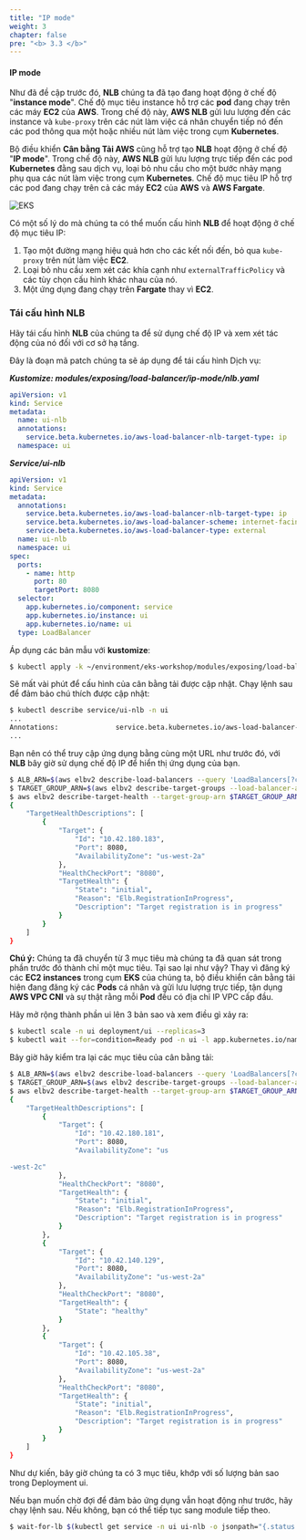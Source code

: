 ```yaml
---
title: "IP mode"
weight: 3
chapter: false
pre: "<b> 3.3 </b>"
---
```


#### IP mode


Như đã đề cập trước đó, **NLB** chúng ta đã tạo đang hoạt động ở chế độ "**instance mode**". Chế độ mục tiêu instance hỗ trợ các **pod** đang chạy trên các máy **EC2** của **AWS**. Trong chế độ này, **AWS NLB** gửi lưu lượng đến các instance và `kube-proxy` trên các nút làm việc cá nhân chuyển tiếp nó đến các pod thông qua một hoặc nhiều nút làm việc trong cụm **Kubernetes**.

Bộ điều khiển **Cân bằng Tải AWS** cũng hỗ trợ tạo **NLB** hoạt động ở chế độ "**IP mode**". Trong chế độ này, **AWS NLB** gửi lưu lượng trực tiếp đến các pod **Kubernetes** đằng sau dịch vụ, loại bỏ nhu cầu cho một bước nhảy mạng phụ qua các nút làm việc trong cụm **Kubernetes**. Chế độ mục tiêu IP hỗ trợ các pod đang chạy trên cả các máy **EC2** của **AWS** và **AWS Fargate**.

![EKS](../../../images/3/3/0001.webp?featherlight=false&width=60pc)

Có một số lý do mà chúng ta có thể muốn cấu hình **NLB** để hoạt động ở chế độ mục tiêu IP:

1. Tạo một đường mạng hiệu quả hơn cho các kết nối đến, bỏ qua `kube-proxy` trên nút làm việc **EC2**.
2. Loại bỏ nhu cầu xem xét các khía cạnh như `externalTrafficPolicy` và các tùy chọn cấu hình khác nhau của nó.
3. Một ứng dụng đang chạy trên **Fargate** thay vì **EC2**.

### Tái cấu hình NLB

Hãy tái cấu hình **NLB** của chúng ta để sử dụng chế độ IP và xem xét tác động của nó đối với cơ sở hạ tầng.

Đây là đoạn mã patch chúng ta sẽ áp dụng để tái cấu hình Dịch vụ:

**_Kustomize: modules/exposing/load-balancer/ip-mode/nlb.yaml_**
```yaml
apiVersion: v1
kind: Service
metadata:
  name: ui-nlb
  annotations:
    service.beta.kubernetes.io/aws-load-balancer-nlb-target-type: ip
  namespace: ui
```
**_Service/ui-nlb_**
```yaml
apiVersion: v1
kind: Service
metadata:
  annotations:
    service.beta.kubernetes.io/aws-load-balancer-nlb-target-type: ip
    service.beta.kubernetes.io/aws-load-balancer-scheme: internet-facing
    service.beta.kubernetes.io/aws-load-balancer-type: external
  name: ui-nlb
  namespace: ui
spec:
  ports:
    - name: http
      port: 80
      targetPort: 8080
  selector:
    app.kubernetes.io/component: service
    app.kubernetes.io/instance: ui
    app.kubernetes.io/name: ui
  type: LoadBalancer
```

Áp dụng các bản mẫu với **kustomize**:

```bash
$ kubectl apply -k ~/environment/eks-workshop/modules/exposing/load-balancer/ip-mode
```

Sẽ mất vài phút để cấu hình của cân bằng tải được cập nhật. Chạy lệnh sau để đảm bảo chú thích được cập nhật:

```bash
$ kubectl describe service/ui-nlb -n ui
...
Annotations:              service.beta.kubernetes.io/aws-load-balancer-nlb-target-type: ip
...
```

Bạn nên có thể truy cập ứng dụng bằng cùng một URL như trước đó, với **NLB** bây giờ sử dụng chế độ IP để hiển thị ứng dụng của bạn.

```bash
$ ALB_ARN=$(aws elbv2 describe-load-balancers --query 'LoadBalancers[?contains(LoadBalancerName, `k8s-ui-uinlb`) == `true`].LoadBalancerArn' | jq -r '.[0]')
$ TARGET_GROUP_ARN=$(aws elbv2 describe-target-groups --load-balancer-arn $ALB_ARN | jq -r '.TargetGroups[0].TargetGroupArn')
$ aws elbv2 describe-target-health --target-group-arn $TARGET_GROUP_ARN
{
    "TargetHealthDescriptions": [
        {
            "Target": {
                "Id": "10.42.180.183",
                "Port": 8080,
                "AvailabilityZone": "us-west-2a"
            },
            "HealthCheckPort": "8080",
            "TargetHealth": {
                "State": "initial",
                "Reason": "Elb.RegistrationInProgress",
                "Description": "Target registration is in progress"
            }
        }
    ]
}
```

**Chú ý:** Chúng ta đã chuyển từ 3 mục tiêu mà chúng ta đã quan sát trong phần trước đó thành chỉ một mục tiêu. Tại sao lại như vậy? Thay vì đăng ký các **EC2 instances** trong cụm **EKS** của chúng ta, bộ điều khiển cân bằng tải hiện đang đăng ký các **Pods** cá nhân và gửi lưu lượng trực tiếp, tận dụng **AWS VPC CNI** và sự thật rằng mỗi **Pod** đều có địa chỉ IP VPC cấp đầu.

Hãy mở rộng thành phần ui lên 3 bản sao và xem điều gì xảy ra:

```bash
$ kubectl scale -n ui deployment/ui --replicas=3
$ kubectl wait --for=condition=Ready pod -n ui -l app.kubernetes.io/name=ui --timeout=60s
```

Bây giờ hãy kiểm tra lại các mục tiêu của cân bằng tải:

```bash
$ ALB_ARN=$(aws elbv2 describe-load-balancers --query 'LoadBalancers[?contains(LoadBalancerName, `k8s-ui-uinlb`) == `true`].LoadBalancerArn' | jq -r '.[0]')
$ TARGET_GROUP_ARN=$(aws elbv2 describe-target-groups --load-balancer-arn $ALB_ARN | jq -r '.TargetGroups[0].TargetGroupArn')
$ aws elbv2 describe-target-health --target-group-arn $TARGET_GROUP_ARN
{
    "TargetHealthDescriptions": [
        {
            "Target": {
                "Id": "10.42.180.181",
                "Port": 8080,
                "AvailabilityZone": "us

-west-2c"
            },
            "HealthCheckPort": "8080",
            "TargetHealth": {
                "State": "initial",
                "Reason": "Elb.RegistrationInProgress",
                "Description": "Target registration is in progress"
            }
        },
        {
            "Target": {
                "Id": "10.42.140.129",
                "Port": 8080,
                "AvailabilityZone": "us-west-2a"
            },
            "HealthCheckPort": "8080",
            "TargetHealth": {
                "State": "healthy"
            }
        },
        {
            "Target": {
                "Id": "10.42.105.38",
                "Port": 8080,
                "AvailabilityZone": "us-west-2a"
            },
            "HealthCheckPort": "8080",
            "TargetHealth": {
                "State": "initial",
                "Reason": "Elb.RegistrationInProgress",
                "Description": "Target registration is in progress"
            }
        }
    ]
}
```

Như dự kiến, bây giờ chúng ta có 3 mục tiêu, khớp với số lượng bản sao trong Deployment ui.

Nếu bạn muốn chờ đợi để đảm bảo ứng dụng vẫn hoạt động như trước, hãy chạy lệnh sau. Nếu không, bạn có thể tiếp tục sang module tiếp theo.

```bash timeout=240
$ wait-for-lb $(kubectl get service -n ui ui-nlb -o jsonpath="{.status.loadBalancer.ingress[*].hostname}{'\n'}")
```